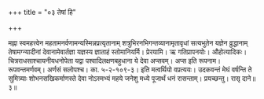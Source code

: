 +++
title = "०३ तेषां हि"

+++

मह्ना स्वमहत्त्वेन महतामनर्वणामन्यस्मिन्नप्रत्यृतानाम् शत्रुभिरनभिगन्तव्यानामृतावृधां सत्यभुतेन यज्ञेन व्रुद्धानाम् तेषामग्न्यादीनां देवानामेवार्तज्ञा यज्ञस्य ज्ञाताहं स्तोमानियर्मि। प्रेरयामि। ऋ गतिप्रापनयोः। औहोत्यादिकः। चित्रराधसाश्चायनीयधनोपेता यद्वा पश्वादिलक्षणबहुधाना ये देवा अप्सवम्। अप्स इति रूपनाम। रूपवन्तमर्णवम्। अर्णसं सलोपश्च। का. ५-२-१०९-३। इति मत्वर्थियो वप्रत्ययः। उदकवन्तं मेघं वर्षन्ति ते सुमित्र्याः शोभनसखिकर्माणस्ते देवा नोऽस्मभ्यं महये जनेशु मध्ये पूजार्थं धनं रासन्ताम्। प्रयच्छन्तु। रासृ दाने॥३॥